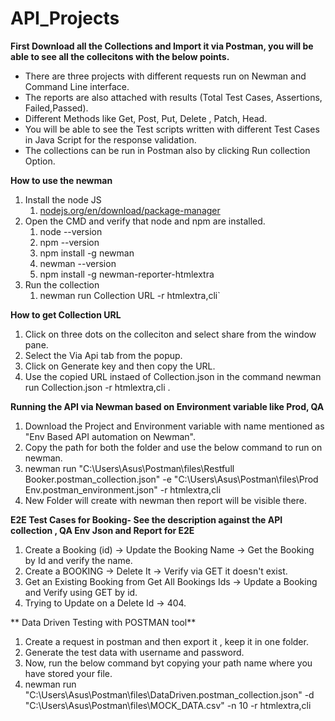 # API_Projects

**First Download all the Collections and Import it via Postman, you will be able to see all the collecitons with the below points.**

- There are three projects with different requests run on Newman and Command Line interface.
- The reports are also attached with results (Total Test Cases, Assertions, Failed,Passed).
- Different Methods like Get, Post, Put, Delete , Patch, Head.
- You will be able to see the Test scripts written with different Test Cases in Java Script for the response validation.
- The collections can be run in Postman also by clicking Run collection Option.

 **How to use the newman**

1. Install the node JS
    1. [﻿nodejs.org/en/download/package-manager](https://nodejs.org/en/download/package-manager) 
3. Open the CMD and verify that node and npm are installed. 
    1. node --version
    2. npm --version
    3. npm install -g newman
    4. newman --version
    5. npm install -g newman-reporter-htmlextra
4. Run the collection 
    1. newman run Collection URL -r htmlextra,cli` 

**How to get Collection URL**
1. Click on three dots on the colleciton and select share from the window pane.
2. Select the Via Api tab from the popup.
3. Click on Generate key and then copy the URL.
4. Use the copied URL instaed of Collection.json in the command  newman run Collection.json -r htmlextra,cli .

**Running the API via Newman based on Environment variable like Prod, QA**
1. Download the Project and Environment variable with name mentioned as "Env Based API automation on Newman".
2. Copy the path for both the folder and use the below command to run on  newman.
3. newman run "C:\Users\Asus\Postman\files\Restfull Booker.postman_collection.json" -e "C:\Users\Asus\Postman\files\Prod Env.postman_environment.json" -r htmlextra,cli
4. New Folder will create with newman then report will be visible there.

**E2E Test Cases for Booking- See the description against the API collection , QA Env Json and Report for E2E**
1. Create a Booking (id) -> Update the Booking Name ->  Get the Booking by Id and verify the name.
2. Create a BOOKING -> Delete It -> Verify via GET it doesn't exist. 
3. Get an Existing Booking from Get All Bookings Ids -> Update a Booking and Verify using GET by id.
4. Trying to Update on a Delete Id -> 404.

** Data Driven Testing with POSTMAN tool**
1. Create a request in postman and then export it , keep it in one folder.
2. Generate the test data with username and password.
3. Now, run the below command byt copying your path name where you have stored your file.
4. newman run "C:\Users\Asus\Postman\files\DataDriven.postman_collection.json" -d "C:\Users\Asus\Postman\files\MOCK_DATA.csv" -n 10 -r htmlextra,cli



